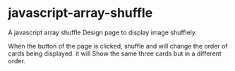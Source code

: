# javascript-array-shuffle
A javascript array shuffle Design page to display image shufflely.

When the button of the page is clicked, shuffle and will change the order of cards being displayed. it will Show the same three cards but in a different order.
